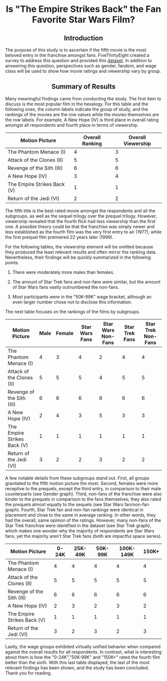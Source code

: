 # <center> Is "The Empire Strikes Back" the Fan Favorite Star Wars Film?<center>

## <center> Introduction <center>
    
The purpose of this study is to ascertain if the fifth movie is the most beloved entry in the franchise amongst fans. FiveThirtyEight created a survey to address this question and provided this [dataset](https://github.com/fivethirtyeight/data/tree/master/star-wars-survey). In addition to answering this question, perspectives such as gender, fandom, and wage class will be used to show how movie ratings and viewership vary by group.
    

## <center> Summary of Results <center>

Many meaningful findings came from conducting the study. The first item to discuss is the most popular film in the hexalogy. For this table and the following ones, the column labels indicate the group of study, and the rankings of the movies are the row values while the movies themselves are the row labels. For example, A New Hope (IV) is third place in overall rating amongst all respondents and fourth place in terms of viewership.
    
| Motion Picture              | Overall Ranking | Overall Viewership |
|-----------------------------|-----|-----|
| The Phantom Menace (I)      | 4   | 3   |
| Attack of the Clones (II)   | 5   | 5   |
| Revenge of the Sith (III)   | 6   | 6   |
| A New Hope (IV)             | 3   | 4   |
| The Empire Strikes Back (V) | 1   | 1   |
| Return of the Jedi (VI)     | 2   | 2   |
    

The fifth title is the best rated movie amongst the respondents and all the subgroups, as well as the sequel trilogy over the prequel trilogy. However, viewership revealed that the fourth flick had less viewership than the first one. A possible theory could be that the franchise was simply newer and less established as the fourth film was the very first entry to air (1977), while the first prequel film premiered 22 years later (1999). 
    
For the following tables, the viewership element will be omitted because they produced the least relevant results and often mirror the ranking data. Nevertheless, their findings will be quickly summarized in the following points. 
    
1) There were moderately more males than females.

2) The amount of Star Trek fans and non-fans were similar, but the amount of Star Wars fans vastly outnumbered the non-fans. 
    
3) Most participants were in the "50K-99K" wage bracket, although an even larger number chose not to disclose this information.
      
The next table focuses on the rankings of the films by subgroups.
    
| Motion Picture              | Male | Female | Star Wars Fans | Star Wars Non-Fans | Star Trek Fans | Star Trek Non-Fans |
|-----------------------------|------|--------|----------------|--------------------|----------------|--------------------|
| The Phantom Menace (I)      | 4    | 3      | 4              | 2                  | 4              | 4                  |
| Attack of the Clones (II)   | 5    | 5      | 5              | 4                  | 5              | 5                  |
| Revenge of the Sith (III)   | 6    | 6      | 6              | 6                  | 6              | 6                  |
| A New Hope (IV)             | 2    | 4      | 3              | 5                  | 3              | 3                  |
| The Empire Strikes Back (V) | 1    | 1      | 1              | 1                  | 1              | 1                  |
| Return of the Jedi (VI)     | 3    | 2      | 2              | 3                  | 2              | 2                  |
    
A few notable details from these subgroups stand out. First, all groups gravitated to the fifth motion picture the most. Second, females were more receptive to the prequels, except the third entry, in comparison to their male counterparts (see Gender graph). Third, non-fans of the franchise were also kinder to the prequels in comparison to the fans themselves; they also rated the prequels almost equally to the sequels (see Star Wars fan/non-fan graph). Fourth, Star Trek fan and non-fan rankings were identical in placement and close to the same in average ranking. In other words, they had the overall, same opinion of the ratings. However, many non-fans of the Star Trek franchise were identified in the dataset (see Star Trek graph), which makes one wonder why the majority of respondents are Star Wars fans, yet the majority aren't Star Trek fans (both are impactful space series).
    
    
    
    
| Motion Picture              | 0-24K | 25K-49K | 50K-99K | 100K-149K | 150K+ |
|-----------------------------|-------|---------|---------|-----------|-------|
| The Phantom Menace (I)      | 4     | 4       | 4       | 4         | 4     |
| Attack of the Clones (II)   | 5     | 5       | 5       | 5         | 5     |
| Revenge of the Sith (III)   | 6     | 6       | 6       | 6         | 6     |
| A New Hope (IV)             | 2     | 3       | 2       | 3         | 2     |
| The Empire Strikes Back (V) | 1     | 1       | 1       | 1         | 1     |
| Return of the Jedi (VI)     | 3     | 2       | 3       | 2         | 3     |
    
Lastly, the wage groups exhibited virtually unified behavior when compared against the overall results for all respondents. In contrast, what is interesting about them is how the "0-24K","50K-99K" and "150K+" rated the fourth film better than the sixth. With this last table displayed, the last of the most relevant findings has been shown, and the study has been concluded. Thank you for reading. 
